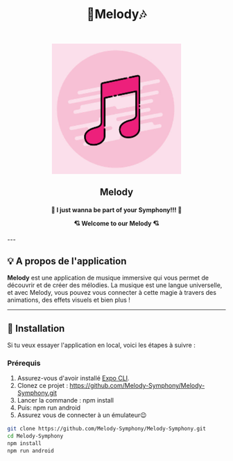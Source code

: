 <div align="center">
<h1> 🎹Melody🎶</h1> 
    <br/>
<p >
    <img align="center" src="./assets/default-album.png" height="300" />
</p>

<h2 >Melody</h2>

<h4 align="center">
   🎹 I just wanna be part of your Symphony!!! 🎻
    <br/>
    <p align="center" >💘 Welcome to our Melody 💘</p>
</h4>
</div>
---

## 💡 A propos de l'application

**Melody** est une application de musique immersive qui vous permet de découvrir et de créer des mélodies. La musique est une langue universelle, et avec Melody, vous pouvez vous connecter à cette magie à travers des animations, des effets visuels et bien plus !

---

## 🚀 Installation

Si tu veux essayer l'application en local, voici les étapes à suivre :

### Prérequis

1. Assurez-vous d'avoir installé [Expo CLI](https://docs.expo.dev/get-started/installation/).
2. Clonez ce projet : https://github.com/Melody-Symphony/Melody-Symphony.git
3. Lancer la commande : npm install
4. Puis: npm run android
5. Assurez vous de connecter à un émulateur😉

```bash
git clone https://github.com/Melody-Symphony/Melody-Symphony.git
cd Melody-Symphony
npm install
npm run android
